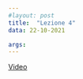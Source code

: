 ```yaml
---
#layout: post
title:  "Lezione 4"
data: 22-10-2021

args: 
---
```


[Video](https://uniroma2.sharepoint.com/sites/GAMBOSI-8066834-FONDAMENTI_DI_INFORMATICA_1/Documenti%20condivisi/Lezioni/Recordings/Solo%20visualizzazione/Lezione%20Fondamenti%20di%20Informatica-20211022_110848-Registrazione%20della%20riunione.mp4)